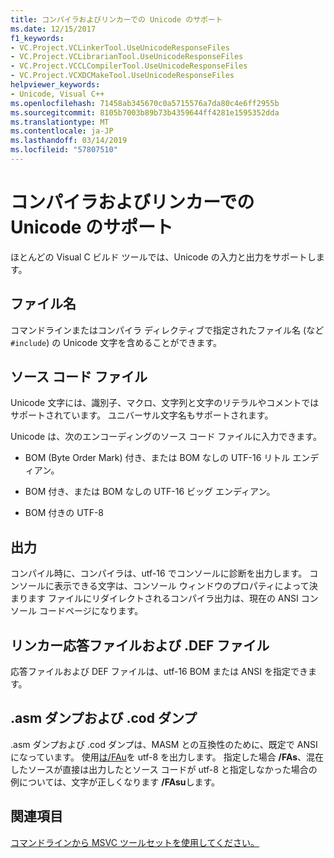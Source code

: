 ```yaml
---
title: コンパイラおよびリンカーでの Unicode のサポート
ms.date: 12/15/2017
f1_keywords:
- VC.Project.VCLinkerTool.UseUnicodeResponseFiles
- VC.Project.VCLibrarianTool.UseUnicodeResponseFiles
- VC.Project.VCCLCompilerTool.UseUnicodeResponseFiles
- VC.Project.VCXDCMakeTool.UseUnicodeResponseFiles
helpviewer_keywords:
- Unicode, Visual C++
ms.openlocfilehash: 71458ab345670c0a5715576a7da80c4e6ff2955b
ms.sourcegitcommit: 8105b7003b89b73b4359644ff4281e1595352dda
ms.translationtype: MT
ms.contentlocale: ja-JP
ms.lasthandoff: 03/14/2019
ms.locfileid: "57807510"
---
```

# <a name="unicode-support-in-the-compiler-and-linker"></a>コンパイラおよびリンカーでの Unicode のサポート

ほとんどの Visual C ビルド ツールでは、Unicode の入力と出力をサポートします。

## <a name="filenames"></a>ファイル名

コマンドラインまたはコンパイラ ディレクティブで指定されたファイル名 (など`#include`) の Unicode 文字を含めることができます。

## <a name="source-code-files"></a>ソース コード ファイル

Unicode 文字には、識別子、マクロ、文字列と文字のリテラルやコメントではサポートされています。  ユニバーサル文字名もサポートされます。

Unicode は、次のエンコーディングのソース コード ファイルに入力できます。

- BOM (Byte Order Mark) 付き、または BOM なしの UTF-16 リトル エンディアン。

- BOM 付き、または BOM なしの UTF-16 ビッグ エンディアン。

- BOM 付きの UTF-8

## <a name="output"></a>出力

コンパイル時に、コンパイラは、utf-16 でコンソールに診断を出力します。  コンソールに表示できる文字は、コンソール ウィンドウのプロパティによって決まります  ファイルにリダイレクトされるコンパイラ出力は、現在の ANSI コンソール コードページになります。

## <a name="linker-response-files-and-def-files"></a>リンカー応答ファイルおよび .DEF ファイル

応答ファイルおよび DEF ファイルは、utf-16 BOM または ANSI を指定できます。

## <a name="asm-and-cod-dumps"></a>.asm ダンプおよび .cod ダンプ

.asm ダンプおよび .cod ダンプは、MASM との互換性のために、既定で ANSI になっています。 使用[は/FAu](fa-fa-listing-file.md)を utf-8 を出力します。 指定した場合 **/FAs**、混在したソースが直接は出力したとソース コードが utf-8 と指定しなかった場合の例については、文字が正しくなります **/FAsu**します。

## <a name="see-also"></a>関連項目

[コマンドラインから MSVC ツールセットを使用してください。](../building-on-the-command-line.md)